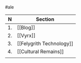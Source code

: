 #ale

| N   | Section                  |
| --- | ------------------------ |
| 1.  | [[Blog]]                 |
| 2.  | [[Vyrx]]                 |
| 3.  | [[Felygrith Technology]] |
| 4.  | [[Cultural Remains]]     |
|     |                          |

